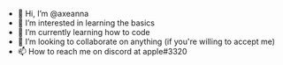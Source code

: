 - 👋 Hi, I’m @axeanna
- 👀 I’m interested in learning the basics
- 🌱 I’m currently learning how to code
- 💞️ I’m looking to collaborate on anything (if you're willing to accept me)
- 📫 How to reach me on discord at apple#3320

<!---
axeanna/axeanna is a ✨ special ✨ repository because its `README.md` (this file) appears on your GitHub profile.
You can click the Preview link to take a look at your changes.
--->
